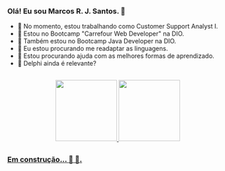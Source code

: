 ### Olá! Eu sou Marcos R. J. Santos. 👋

- 🔭 No momento, estou trabalhando como Customer Support Analyst I.
- 🌱 Estou no Bootcamp "Carrefour Web Developer" na DIO.
- 🌱 Também estou no Bootcamp Java Developer na DIO.
- 👯 Eu estou procurando me readaptar as linguagens.
- 🤔 Estou procurando ajuda com as melhores formas de aprendizado.
- 💬 Delphi ainda é relevante?

##

<div align="center">
  <a href="https://github.com/Marcosrjs">
  <img height="140em" src="https://github-readme-stats.vercel.app/api?username=Marcosrjs&show_icons=true&theme=vision-friendly-dark&include_all_commits=true&count_private=true"/>
  <img height="140em" src="https://github-readme-stats.vercel.app/api/top-langs/?username=Marcosrjs&layout=compact&langs_count=7&theme=vision-friendly-dark"/>
</div>
  
  ##
  
### Em construção... 🚧 👷‍.

